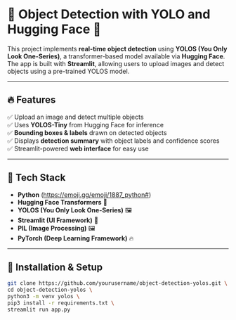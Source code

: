 # 🚀 Object Detection with YOLO and Hugging Face 🤗

This project implements **real-time object detection** using **YOLOS (You Only Look One-Series)**, a transformer-based model available via **Hugging Face**. The app is built with **Streamlit**, allowing users to upload images and detect objects using a pre-trained YOLOS model.

---

## 🔥 **Features**
✅ Upload an image and detect multiple objects  
✅ Uses **YOLOS-Tiny** from Hugging Face for inference  
✅ **Bounding boxes & labels** drawn on detected objects  
✅ Displays **detection summary** with object labels and confidence scores  
✅ Streamlit-powered **web interface** for easy use  

---

## 📌 **Tech Stack**
- **Python** (https://emoji.gg/emoji/1887_python#)
- **Hugging Face Transformers** 🤗  
- **YOLOS (You Only Look One-Series)** 🖼️  
- **Streamlit (UI Framework)** 🎨  
- **PIL (Image Processing)** 🖼️  
- **PyTorch (Deep Learning Framework)** 🔥  

---

## 🎯 **Installation & Setup**

```bash
git clone https://github.com/yourusername/object-detection-yolos.git \
cd object-detection-yolos \
python3 -m venv yolos \
pip3 install -r requirements.txt \
streamlit run app.py
```
